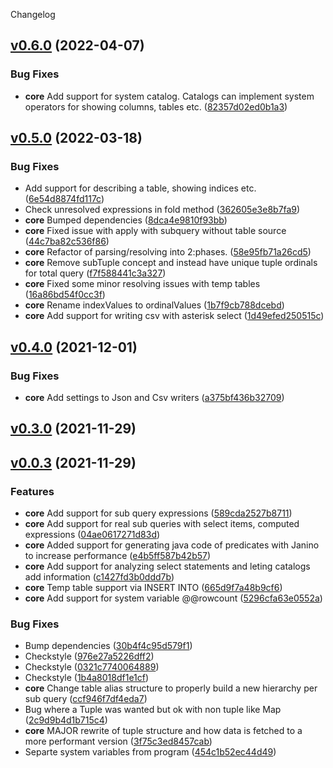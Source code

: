 Changelog

## [v0.6.0](https://gitservice/v0.6.0) (2022-04-07)


### Bug Fixes

 -  **core**  Add support for system catalog. Catalogs can implement system operators for showing columns, tables etc. ([82357d02ed0b1a3](https://gitservice/commit/82357d02ed0b1a36ea4d6071ff298cc4cebd09e3))

## [v0.5.0](https://gitservice/v0.5.0) (2022-03-18)


### Bug Fixes

 -  Add support for describing a table, showing indices etc. ([6e54d8874fd117c](https://gitservice/commit/6e54d8874fd117c82b0bc299f8f92ab7817bbafa))
 -  Check unresolved expressions in fold method ([362605e3e8b7fa9](https://gitservice/commit/362605e3e8b7fa95cb8cfa19c44fd25637b68930))
 -  **core**  Bumped dependencies ([8dca4e9810f93bb](https://gitservice/commit/8dca4e9810f93bb7ce327507812a3b0006877a2d))
 -  **core**  Fixed issue with apply with subquery without table source ([44c7ba82c536f86](https://gitservice/commit/44c7ba82c536f864f8e6735314976d42aba659af))
 -  **core**  Refactor of parsing/resolving into 2:phases. ([58e95fb71a26cd5](https://gitservice/commit/58e95fb71a26cd5468878a9630b5b640c148c93b))
 -  **core**  Remove subTuple concept and instead have unique tuple ordinals for total query ([f7f588441c3a327](https://gitservice/commit/f7f588441c3a327577e128c206cc85399293a3e1))
 -  **core**  Fixed some minor resolving issues with temp tables ([16a86bd54f0cc3f](https://gitservice/commit/16a86bd54f0cc3f91ce3dd68fd07a96633a627f9))
 -  **core**  Rename indexValues to ordinalValues ([1b7f9cb788dcebd](https://gitservice/commit/1b7f9cb788dcebd1760bc1d9c5e716618cc180a9))
 -  **core**  Add support for writing csv with asterisk select ([1d49efed250515c](https://gitservice/commit/1d49efed250515c7ba93a1446541dda869d17137))

## [v0.4.0](https://gitservice/v0.4.0) (2021-12-01)


### Bug Fixes

 -  **core**  Add settings to Json and Csv writers ([a375bf436b32709](https://gitservice/commit/a375bf436b327096424375a952fe5336823d7307))

## [v0.3.0](https://gitservice/v0.3.0) (2021-11-29)



## [v0.0.3](https://gitservice/v0.0.3) (2021-11-29)

### Features

 -  **core**  Add support for sub query expressions ([589cda2527b8711](https://gitservice/commit/589cda2527b871158c0c7ee55d5b140685d8b9ad))
 -  **core**  Add support for real sub queries with select items, computed expressions ([04ae0617271d83d](https://gitservice/commit/04ae0617271d83d394cf11a770bd4c4a082422c4))
 -  **core**  Added support for generating java code of predicates with Janino to increase performance ([e4b5ff587b42b57](https://gitservice/commit/e4b5ff587b42b57fdfedcc3796c952a6f8ab1516))
 -  **core**  Add support for analyzing select statements and leting catalogs add information ([c1427fd3b0ddd7b](https://gitservice/commit/c1427fd3b0ddd7be44b557c75c126da2a63e44f2))
 -  **core**  Temp table support via INSERT INTO ([665d9f7a48b9cf6](https://gitservice/commit/665d9f7a48b9cf676be6f0b5249c9eb81289f195))
 -  **core**  Add support for system variable @@rowcount ([5296cfa63e0552a](https://gitservice/commit/5296cfa63e0552a946d4db12711c57afccc39e4f))

### Bug Fixes

 -  Bump dependencies ([30b4f4c95d579f1](https://gitservice/commit/30b4f4c95d579f15ce4abeae1667762f7abd9db4))
 -  Checkstyle ([976e27a5226dff2](https://gitservice/commit/976e27a5226dff245c0b8a97202ef09639e8c804))
 -  Checkstyle ([0321c7740064889](https://gitservice/commit/0321c774006488936f743c713aa8d233d0d16557))
 -  Checkstyle ([1b4a8018df1e1cf](https://gitservice/commit/1b4a8018df1e1cfac92d698c77664ca92dfa4a2a))
 -  **core**  Change table alias structure to properly build a new hierarchy per sub query ([ccf946f7df4eda7](https://gitservice/commit/ccf946f7df4eda72ea2b073f65ae56d5933b2b75))
 -  Bug where a Tuple was wanted but ok with non tuple like Map ([2c9d9b4d1b715c4](https://gitservice/commit/2c9d9b4d1b715c466b6acb3e187b82a2f75dbda2))
 -  **core**  MAJOR rewrite of tuple structure and how data is fetched to a more performant version ([3f75c3ed8457cab](https://gitservice/commit/3f75c3ed8457cabbdf3208563287dff1994f5b1e))
 -  Separte system variables from program ([454c1b52ec44d49](https://gitservice/commit/454c1b52ec44d49cfa142e48e8fc265465cf7a12))

